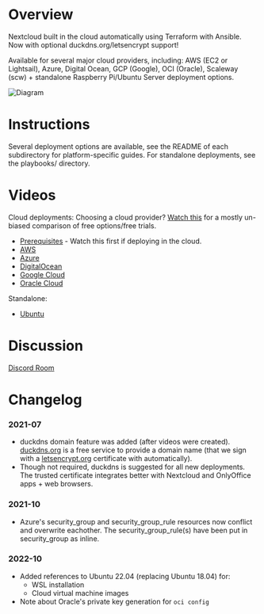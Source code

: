 # Overview
Nextcloud built in the cloud automatically using Terraform with Ansible. Now with optional duckdns.org/letsencrypt support!

Available for several major cloud providers, including: AWS (EC2 or Lightsail), Azure, Digital Ocean, GCP (Google), OCI (Oracle), Scaleway (scw) + standalone Raspberry Pi/Ubuntu Server deployment options.

![Diagram](cloudofficediagram.png)

# Instructions
Several deployment options are available, see the README of each subdirectory for platform-specific guides. For standalone deployments, see the playbooks/ directory.

# Videos
Cloud deployments:
Choosing a cloud provider? [Watch this](https://youtu.be/HB7VwTffdIY) for a mostly un-biased comparison of free options/free trials.

- [Prerequisites](https://youtu.be/SJ0hrXPbMNo) - Watch this first if deploying in the cloud.
- [AWS](https://youtu.be/Y1kUaYYDMvc)
- [Azure](https://youtu.be/xS80EdVuJhU)
- [DigitalOcean](https://youtu.be/Npgenw8It6c)
- [Google Cloud](https://youtu.be/Sr3kA9GJrU0)
- [Oracle Cloud](https://youtu.be/5Qaj6E2_mIY)

Standalone:
- [Ubuntu](https://youtu.be/5uWyZl7ZpC4)

# Discussion
[Discord Room](https://discord.gg/TT8vrcnw6x)

# Changelog

### 2021-07
* duckdns domain feature was added (after videos were created). [duckdns.org](https://duckdns.org) is a free service to provide a domain name (that we sign with a [letsencrypt.org](https://letsencrypt.org) certificate with automatically).
* Though not required, duckdns is suggested for all new deployments. The trusted certificate integrates better with Nextcloud and OnlyOffice apps + web browsers.

### 2021-10
* Azure's security_group and security_group_rule resources now conflict and overwrite eachother. The security_group_rule(s) have been put in security_group as inline.

### 2022-10
* Added references to Ubuntu 22.04 (replacing Ubuntu 18.04) for:
  * WSL installation
  * Cloud virtual machine images
* Note about Oracle's private key generation for `oci config`
